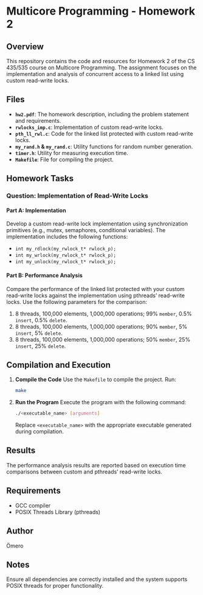 # Multicore Programming - Homework 2

## Overview
This repository contains the code and resources for Homework 2 of the CS 435/535 course on Multicore Programming. The assignment focuses on the implementation and analysis of concurrent access to a linked list using custom read-write locks.

## Files

- **`hw2.pdf`**: The homework description, including the problem statement and requirements.
- **`rwlocks_imp.c`**: Implementation of custom read-write locks.
- **`pth_ll_rwl.c`**: Code for the linked list protected with custom read-write locks.
- **`my_rand.h` & `my_rand.c`**: Utility functions for random number generation.
- **`timer.h`**: Utility for measuring execution time.
- **`Makefile`**: File for compiling the project.

## Homework Tasks

### Question: Implementation of Read-Write Locks
#### Part A: Implementation
Develop a custom read-write lock implementation using synchronization primitives (e.g., mutex, semaphores, conditional variables). The implementation includes the following functions:

- `int my_rdlock(my_rwlock_t* rwlock_p);`
- `int my_wrlock(my_rwlock_t* rwlock_p);`
- `int my_unlock(my_rwlock_t* rwlock_p);`

#### Part B: Performance Analysis
Compare the performance of the linked list protected with your custom read-write locks against the implementation using pthreads’ read-write locks. Use the following parameters for the comparison:

1. 8 threads, 100,000 elements, 1,000,000 operations; 99% `member`, 0.5% `insert`, 0.5% `delete`.
2. 8 threads, 100,000 elements, 1,000,000 operations; 90% `member`, 5% `insert`, 5% `delete`.
3. 8 threads, 100,000 elements, 1,000,000 operations; 50% `member`, 25% `insert`, 25% `delete`.

## Compilation and Execution

1. **Compile the Code**
   Use the `Makefile` to compile the project. Run:
   ```bash
   make
   ```

2. **Run the Program**
   Execute the program with the following command:
   ```bash
   ./<executable_name> [arguments]
   ```
   Replace `<executable_name>` with the appropriate executable generated during compilation.

## Results
The performance analysis results are reported based on execution time comparisons between custom and pthreads’ read-write locks.

## Requirements
- GCC compiler
- POSIX Threads Library (pthreads)

## Author
Ömero

## Notes
Ensure all dependencies are correctly installed and the system supports POSIX threads for proper functionality.

